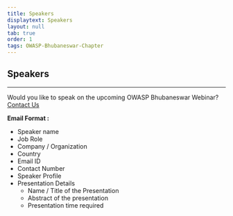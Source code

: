 ```yaml
---
title: Speakers
displaytext: Speakers
layout: null
tab: true
order: 1
tags: OWASP-Bhubaneswar-Chapter 
---
```


## Speakers

<hr>

Would you like to speak on the upcoming OWASP Bhubaneswar Webinar? [Contact Us](mailto:amiya.behera@owasp.org)

**Email Format :**

- Speaker name
- Job Role
- Company / Organization
- Country
- Email ID
- Contact Number
- Speaker Profile
- Presentation Details
    - Name / Title of the Presentation
    - Abstract of the presentation
    - Presentation time required
 
